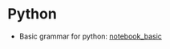 # Python

- Basic grammar for python: [notebook_basic](http://nbviewer.ipython.org/github/PeterPan1990/pythonLearn/blob/master/notebook_liaoxuefeng/notebook1.ipynb)

